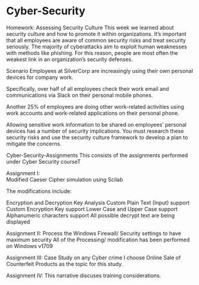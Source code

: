 # Cyber-Security

Homework: Assessing Security Culture
This week we learned about security culture and how to promote it within organizations.  It’s important that all employees are aware of common security risks and treat security seriously. The majority of cyberattacks aim to exploit human weaknesses with methods like phishing.  For this reason, people are most often the weakest link in an organization’s security defenses.

Scenario
Employees at SilverCorp are increasingly using their own personal devices for company work.

Specifically, over half of all employees check their work email and communications via Slack on their personal mobile phones.

Another 25% of employees are doing other work-related activities using work accounts and work-related applications on their personal phone.

Allowing sensitive work information to be shared on employees’ personal devices has a number of security implications.
You must research these security risks and use the security culture framework to develop a plan to mitigate the concerns.

Cyber-Security-Assignments
This consists of the assignments performed under Cyber Security courseT

Assignment I:   
Modified Caeser Cipher simulation using Scilab

The modifications include:

Encryption and Decryption Key Analysis
Custom Plain Text (Input) support
Custom Encryption Key support
Lower Case and Upper Case support
Alphanumeric characters support
All possible decrypt text are being displayed

Assignment II:
Process the Windows Firewall/ Security settings to have maximum security
All of the Processing/ modification has been performed on Windows v1709

Assignment III: 
Case Study on any Cyber crime
I choose Online Sale of Counterfeit Products as the topic for this study.

Assignment IV: 
This narrative discuses training considerations.
